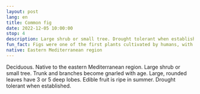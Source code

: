 ```yaml
---
layout: post
lang: en
title: Common fig
date: 2022-12-05 10:00:00
stop: 4
description: Large shrub or small tree. Drought tolerant when established.
fun_fact: Figs were one of the first plants cultivated by humans, with fossils of figs being found in Gilgal I, a early neolithic village
native: Eastern Mediterranean region
---
```

Deciduous. Native to the eastern Mediterranean region. Large shrub or small tree. Trunk and branches become gnarled with age. Large, rounded leaves have 3 or 5 deep lobes. Edible fruit is ripe in summer. Drought tolerant when established.
